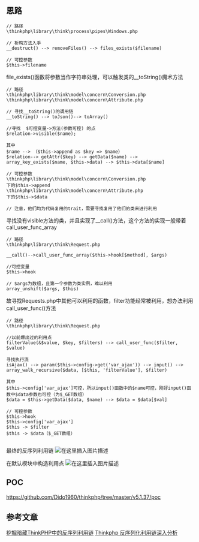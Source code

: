 ## 思路
```
// 路径
\thinkphp\library\think\process\pipes\Windows.php

// 析构方法入手
__destruct() --> removeFiles() --> files_exists($filename)

// 可控参数
$this->filename
```

file_exists()函数将参数当作字符串处理，可以触发类的__toString()魔术方法
```
// 路径
\thinkphp\library\think\model\concern\Conversion.php 
\thinkphp\library\think\model\concern\Attribute.php

// 寻找__toString()的调用链
__toString() --> toJson()--> toArray()

//寻找  $可控变量->方法(参数可控) 的点
$relation->visible($name);

其中
$name --> （$this->append as $key => $name）
$relation--> getAttr($key) --> getData($name) --> array_key_exists($name, $this->data) --> $this->data[$name]

// 可控参数 
\thinkphp\library\think\model\concern\Conversion.php
下的$this->append 
\thinkphp\library\think\model\concern\Attribute.php
下的$this->$data

// 注意，他们均为代码复用的trait，需要寻找复用了他们的类来进行利用
```

寻找没有visible方法的类，并且实现了__call()方法，这个方法的实现一般带着call_user_func_array

```
// 路径
\thinkphp\library\think\Request.php

__call()-->call_user_func_array($this->hook[$method], $args) 

//可控变量
$this->hook

// $args为数组，且第一个参数为类实例，难以利用
array_unshift($args, $this)
```

故寻找Requests.php中其他可以利用的函数，filter功能经常被利用，想办法利用call_user_func()方法

```
// 路径
\thinkphp\library\think\Request.php

//以前爆出过的利用点
filterValue(&$value, $key, $filters) --> call_user_func($filter, $value)

寻找执行流
isAjax() --> param($this->config->get('var_ajax')) --> input() --> array_walk_recursive($data, [$this, 'filterValue'], $filter)

其中
$this->config['var_ajax']可控，所以input()函数中的$name可控，刚好input()函数中$data参数也可控（为$_GET数组）
$data = $this->getData($data, $name) --> $data = $data[$val]
 
// 可控参数
$this->hook
$this->config['var_ajax']
$this -> $filter
$this -> $data（$_GET数组）
 
```

最终的反序列利用链
![在这里插入图片描述](https://img-blog.csdnimg.cn/2019092514002435.png?x-oss-process=image/watermark,type_ZmFuZ3poZW5naGVpdGk,shadow_10,text_aHR0cHM6Ly9ibG9nLmNzZG4ubmV0L3FxXzQxODA5ODk2,size_16,color_FFFFFF,t_70)

在默认模块中构造利用点
![在这里插入图片描述](https://img-blog.csdnimg.cn/20190925143232558.png?x-oss-process=image/watermark,type_ZmFuZ3poZW5naGVpdGk,shadow_10,text_aHR0cHM6Ly9ibG9nLmNzZG4ubmV0L3FxXzQxODA5ODk2,size_16,color_FFFFFF,t_70)

## POC
https://github.com/Dido1960/thinkphp/tree/master/v5.1.37/poc

## 参考文章
[挖掘暗藏ThinkPHP中的反序列利用链](https://blog.riskivy.com/%E6%8C%96%E6%8E%98%E6%9A%97%E8%97%8Fthinkphp%E4%B8%AD%E7%9A%84%E5%8F%8D%E5%BA%8F%E5%88%97%E5%88%A9%E7%94%A8%E9%93%BE/)
[Thinkphp 反序列化利用链深入分析](https://paper.seebug.org/1040/)

